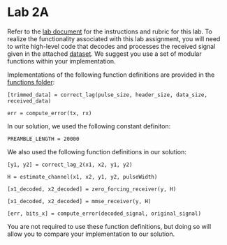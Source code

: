 # Lab 2A
Refer to the [lab document](https://github.com/whitneylohmeyer/PWC_templates/blob/main/Lab-2/Lab-2a/Reports/Assignment-2A.pdf) for the instructions and rubric for this lab. To realize the functionality associated with this lab assignment, you will need to write high-level code that decodes and processes the received signal given in the attached [dataset](https://github.com/whitneylohmeyer/PWC_templates/blob/main/Lab-2/Lab-2a/data/2User2AntennaBS.mat). We suggest you use a set of modular functions within your implementation.

Implementations of the following function definitions are provided in the [functions folder](https://github.com/whitneylohmeyer/PWC_templates/tree/main/Lab-1/functions):
```
[trimmed_data] = correct_lag(pulse_size, header_size, data_size, received_data)

err = compute_error(tx, rx)
```

In our solution, we used the following constant definiton:
```
PREAMBLE_LENGTH = 20000
```

We also used the following function definitions in our solution:
```
[y1, y2] = correct_lag_2(x1, x2, y1, y2)

H = estimate_channel(x1, x2, y1, y2, pulseWidth)

[x1_decoded, x2_decoded] = zero_forcing_receiver(y, H)

[x1_decoded, x2_decoded] = mmse_receiver(y, H)

[err, bits_x] = compute_error(decoded_signal, original_signal)
```

You are not required to use these function definitions, but doing so will allow you to compare your implementation to our solution.
